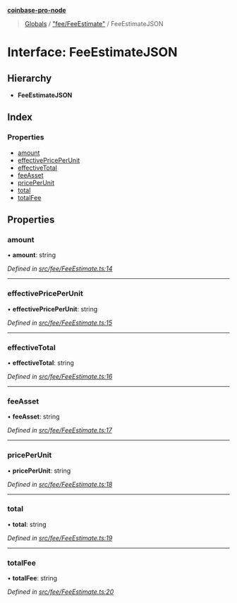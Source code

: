 **[coinbase-pro-node](../README.md)**

> [Globals](../globals.md) / ["fee/FeeEstimate"](../modules/_fee_feeestimate_.md) / FeeEstimateJSON

# Interface: FeeEstimateJSON

## Hierarchy

- **FeeEstimateJSON**

## Index

### Properties

- [amount](_fee_feeestimate_.feeestimatejson.md#amount)
- [effectivePricePerUnit](_fee_feeestimate_.feeestimatejson.md#effectivepriceperunit)
- [effectiveTotal](_fee_feeestimate_.feeestimatejson.md#effectivetotal)
- [feeAsset](_fee_feeestimate_.feeestimatejson.md#feeasset)
- [pricePerUnit](_fee_feeestimate_.feeestimatejson.md#priceperunit)
- [total](_fee_feeestimate_.feeestimatejson.md#total)
- [totalFee](_fee_feeestimate_.feeestimatejson.md#totalfee)

## Properties

### amount

• **amount**: string

_Defined in [src/fee/FeeEstimate.ts:14](https://github.com/bennyn/coinbase-pro-node/blob/7eff64a/src/fee/FeeEstimate.ts#L14)_

---

### effectivePricePerUnit

• **effectivePricePerUnit**: string

_Defined in [src/fee/FeeEstimate.ts:15](https://github.com/bennyn/coinbase-pro-node/blob/7eff64a/src/fee/FeeEstimate.ts#L15)_

---

### effectiveTotal

• **effectiveTotal**: string

_Defined in [src/fee/FeeEstimate.ts:16](https://github.com/bennyn/coinbase-pro-node/blob/7eff64a/src/fee/FeeEstimate.ts#L16)_

---

### feeAsset

• **feeAsset**: string

_Defined in [src/fee/FeeEstimate.ts:17](https://github.com/bennyn/coinbase-pro-node/blob/7eff64a/src/fee/FeeEstimate.ts#L17)_

---

### pricePerUnit

• **pricePerUnit**: string

_Defined in [src/fee/FeeEstimate.ts:18](https://github.com/bennyn/coinbase-pro-node/blob/7eff64a/src/fee/FeeEstimate.ts#L18)_

---

### total

• **total**: string

_Defined in [src/fee/FeeEstimate.ts:19](https://github.com/bennyn/coinbase-pro-node/blob/7eff64a/src/fee/FeeEstimate.ts#L19)_

---

### totalFee

• **totalFee**: string

_Defined in [src/fee/FeeEstimate.ts:20](https://github.com/bennyn/coinbase-pro-node/blob/7eff64a/src/fee/FeeEstimate.ts#L20)_

